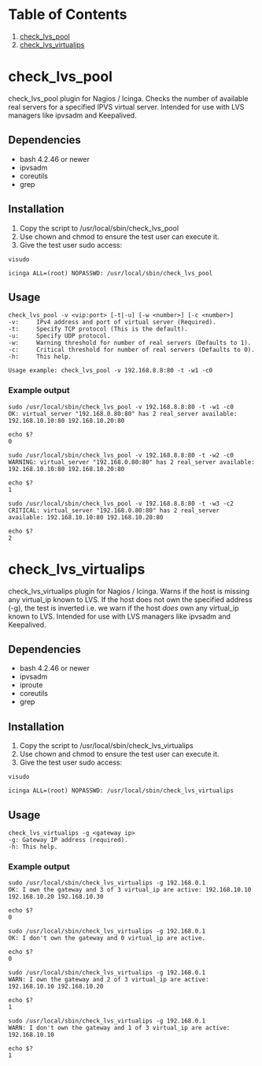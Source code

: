 # Table of Contents
1. [check_lvs_pool](#check_lvs_pool)
2. [check_lvs_virtualips](#check_lvs_virtualips)


# check_lvs_pool
check_lvs_pool plugin for Nagios / Icinga. Checks the number of available real servers for a specified IPVS virtual server. Intended for use with LVS managers like ipvsadm and Keepalived.

## Dependencies
* bash 4.2.46 or newer
* ipvsadm
* coreutils
* grep

## Installation
1. Copy the script to /usr/local/sbin/check_lvs_pool
1. Use chown and chmod to ensure the test user can execute it.
1. Give the test user sudo access:
```
visudo 
```
```
icinga ALL=(root) NOPASSWD: /usr/local/sbin/check_lvs_pool
``` 

## Usage
```
check_lvs_pool -v <vip:port> [-t|-u] [-w <number>] [-c <number>]
-v:     IPv4 address and port of virtual server (Required).
-t:     Specify TCP protocol (This is the default).
-u:     Specify UDP protocol.
-w:     Warning threshold for number of real servers (Defaults to 1).
-c:     Critical threshold for number of real servers (Defaults to 0).
-h:     This help.

Usage example: check_lvs_pool -v 192.168.8.8:80 -t -w1 -c0
```

### Example output
```
sudo /usr/local/sbin/check_lvs_pool -v 192.168.8.8:80 -t -w1 -c0
OK: virtual_server "192.168.0.80:80" has 2 real_server available: 192.168.10.10:80 192.168.10.20:80

echo $?
0
```
```
sudo /usr/local/sbin/check_lvs_pool -v 192.168.8.8:80 -t -w2 -c0
WARNING: virtual_server "192.168.0.80:80" has 2 real_server available: 192.168.10.10:80 192.168.10.20:80

echo $?
1
```
```
sudo /usr/local/sbin/check_lvs_pool -v 192.168.8.8:80 -t -w3 -c2
CRITICAL: virtual_server "192.168.0.80:80" has 2 real_server available: 192.168.10.10:80 192.168.10.20:80

echo $?
2
```

# check_lvs_virtualips
check_lvs_virtualips plugin for Nagios / Icinga. Warns if the host is missing any virtual_ip known to LVS. If the host does not own the specified address (-g), the test is inverted i.e. we warn if the host *does* own any virtual_ip known to LVS. Intended for use with LVS managers like ipvsadm and Keepalived.

## Dependencies
* bash 4.2.46 or newer
* ipvsadm
* iproute
* coreutils
* grep

## Installation
1. Copy the script to /usr/local/sbin/check_lvs_virtualips
1. Use chown and chmod to ensure the test user can execute it.
1. Give the test user sudo access:
```
visudo 
```
```
icinga ALL=(root) NOPASSWD: /usr/local/sbin/check_lvs_virtualips
``` 

## Usage
```
check_lvs_virtualips -g <gateway ip>
-g:	Gateway IP address (required).
-h:	This help.
```

### Example output
```
sudo /usr/local/sbin/check_lvs_virtualips -g 192.168.0.1
OK: I own the gateway and 3 of 3 virtual_ip are active: 192.168.10.10 192.168.10.20 192.168.10.30

echo $?
0
```
```
sudo /usr/local/sbin/check_lvs_virtualips -g 192.168.0.1
OK: I don't own the gateway and 0 virtual_ip are active.

echo $?
0
```
```
sudo /usr/local/sbin/check_lvs_virtualips -g 192.168.0.1
WARN: I own the gateway and 2 of 3 virtual_ip are active: 192.168.10.10 192.168.10.20

echo $?
1
```
```
sudo /usr/local/sbin/check_lvs_virtualips -g 192.168.0.1
WARN: I don't own the gateway and 1 of 3 virtual_ip are active: 192.168.10.10

echo $?
1
```
